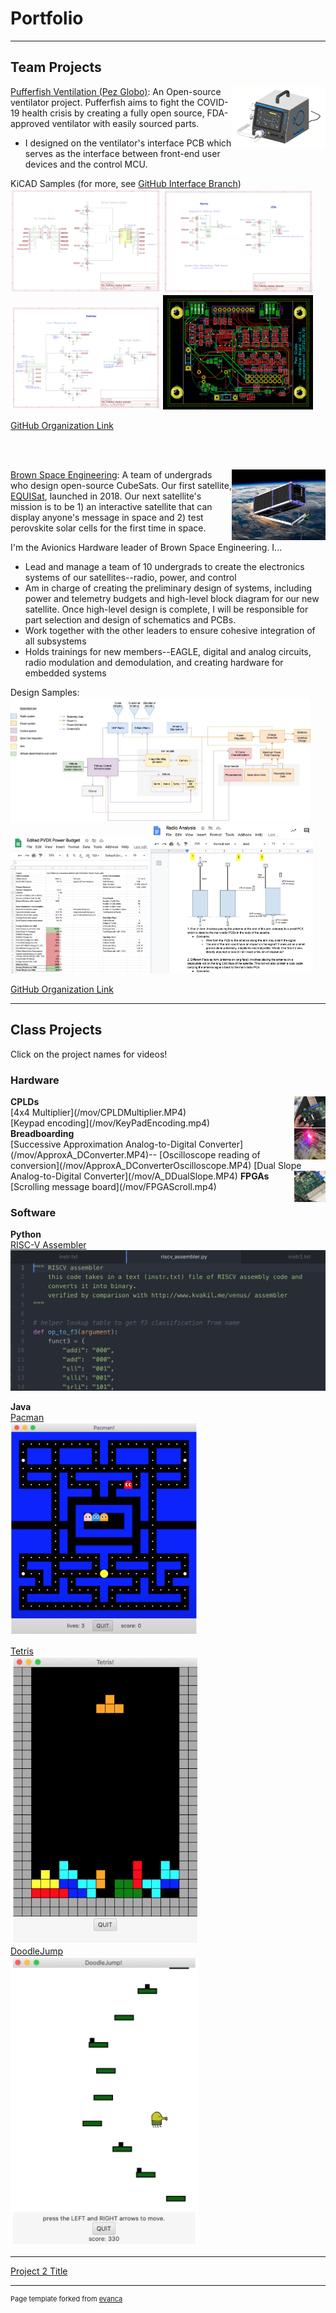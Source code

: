 # Portfolio

---

## Team Projects
<p style = "font-size:10">
<img src="images/PezGlobo.png?raw=true" style="float:right;width:150px;">
<a href="https://pez-globo.org">Pufferfish Ventilation (Pez Globo)</a>: An Open-source ventilator project. Pufferfish aims to fight the COVID-19 health crisis by creating a fully open source, FDA-approved ventilator with easily sourced parts.
    <ul>
        <li>
            I designed on the ventilator's interface PCB which serves as the interface between front-end user devices and the control MCU.
        </li>
    </ul>
KiCAD Samples (for more, see <a href="https://github.com/pez-globo/pufferfish-electronics/tree/interface">GitHub Interface Branch</a>)
<img src="images/PezGloboConnections.png?raw=true" style="width:240px;">

<img src="images/PezGloboAlarmsLeds.png?raw=true" style="width:240px;">

<img src="images/PezGloboSwitches.png?raw=true" style="width:240px;">

<img src="images/PezGloboInterfacePCB.png?raw=true" style="width:240px;">

<a href="https://github.com/pez-globo/">GitHub Organization Link</a>
</p>

<br>
<br>

<p style = "font-size:10">
<img src="images/PVDX.png?raw=true" style="float:right;width:150px;">
<a href="https://brownspace.org">Brown Space Engineering</a>: A team of undergrads who design open-source CubeSats. Our first satellite, <a href="https://brownspace.org">EQUISat</a>, launched in 2018. Our next satellite's mission is to be 1) an interactive satellite that can display anyone's message in space and 2) test perovskite solar cells for the first time in space.
</p>
<p>
I'm the Avionics Hardware leader of Brown Space Engineering. I...
    <ul>
        <li>
            Lead and manage a team of 10 undergrads to create the electronics systems of our satellites--radio, power, and control
        </li>
        <li>
            Am in charge of creating the preliminary design of systems, including power and telemetry budgets and high-level block diagram for our new satellite. Once high-level design is complete, I will be responsible for part selection and design of schematics and PCBs.
        </li>
        <li>
            Work together with the other leaders to ensure cohesive integration of all subsystems
        </li>
        <li>
            Holds trainings for new members--EAGLE, digital and analog circuits, radio modulation and demodulation, and creating hardware for embedded systems
        </li>
  </ul>

Design Samples: <br>
<img src="images/BSEBlockDiagram.jpg?raw=true" style="width:480px;">
<img src="images/PVDXPowerBudget.png?raw=true" style="width:220px;">
<img src="images/PVDXRadioAnalysis.png?raw=true" style="width:260px;">

<a href="https://github.com/BrownSpaceEngineering">GitHub Organization Link</a>

</p>

---

## Class Projects
Click on the project names for videos!

### Hardware
<img src="images/CPLD.JPG?raw=true" style="float:right;width:50px;">
<b> CPLDs </b> <br>
[4x4 Multiplier](/mov/CPLDMultiplier.MP4) <br>
[Keypad encoding](/mov/KeyPadEncoding.mp4) <br>

<img src="images/Breadboard.JPG?raw=true" style="float:right;width:50px;">
<b> Breadboarding </b> <br>
[Successive Approximation Analog-to-Digital Converter](/mov/ApproxA_DConverter.MP4)-- [Oscilloscope reading of conversion](/mov/ApproxA_DConverterOscilloscope.MP4)
[Dual Slope Analog-to-Digital Converter](/mov/A_DDualSlope.MP4)

<img src="images/FPGA.png?raw=true" style="float:right;width:50px;">
<b> FPGAs </b> <br>
[Scrolling message board](/mov/FPGAScroll.mp4)<br>

### Software
<b> Python </b> <br>
[RISC-V Assembler](/mov/Assembler.mov)
<img src="images/Assembler.png?raw=true">

<b> Java </b> <br>
[Pacman](/mov/Pacman.mov) <br>
<img src="images/Pacman.png" style="width:300px;"><br>

[Tetris](/mov/Tetris.mov)  <br>
<img src="images/Tetris.png" style="width:300px;"> <br>
[DoodleJump](/mov/DoodleJump.mov) <br>
<img src="images/DoodleJump.png" style="width:300px;"> <br>


---
[Project 2 Title](/pdf/sample_presentation.pdf)

---
<p style="font-size:11px">Page template forked from <a href="https://github.com/evanca/quick-portfolio">evanca</a></p>
<!-- Remove above link if you don't want to attibute -->
